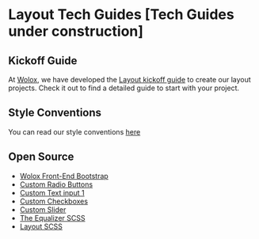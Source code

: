 # Layout Tech Guides [Tech Guides under construction]

## Kickoff Guide

At [Wolox](http://wolox.com.ar), we have developed the [Layout kickoff guide](../docs/kickoff/README.md) to create our layout projects. Check it out to find a detailed guide to start with your project.

## Style Conventions

You can read our style conventions [here](../docs/css-style-guide.md)

## Open Source

- [Wolox Front-End Bootstrap](http://github.com/wolox/frontend-bootstrap)
- [Custom Radio Buttons](https://codepen.io/SKOLZ/pen/vNvNKW)
- [Custom Text input 1](https://codepen.io/SKOLZ/pen/mBJeee)
- [Custom Checkboxes](https://codepen.io/SKOLZ/pen/ZXGbQo)
- [Custom Slider](https://codepen.io/SKOLZ/pen/jbvaEb)
- [The Equalizer SCSS](https://codepen.io/SKOLZ/pen/pWJjRL)
- [Layout SCSS](https://codepen.io/SKOLZ/pen/KXpBXZ)
